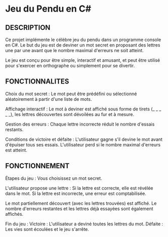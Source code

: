 # Jeu du Pendu en C#

## DESCRIPTION

Ce projet implémente le célèbre jeu du pendu dans un programme console en C#. Le but du jeu est de deviner un mot secret en proposant des lettres une par une avant que le nombre maximal d'erreurs ne soit atteint.

Le jeu est conçu pour être simple, interactif et amusant, et peut être utilisé pour s'exercer en orthographe ou simplement pour se divertir.

## FONCTIONNALITES

Choix du mot secret : Le mot peut être prédéfini ou sélectionné aléatoirement à partir d'une liste de mots.

Affichage interactif : Le mot à deviner est affiché sous forme de tirets (_ _ _ _ _), les lettres découvertes sont dévoilées au fur et à mesure.

Gestion des erreurs : Chaque lettre incorrecte réduit le nombre d'essais restants.

Conditions de victoire et défaite :
    L'utilisateur gagne s'il devine le mot avant d'épuiser tous ses essais.
    L'utilisateur perd si le nombre maximal d'erreurs est atteint.

## FONCTIONNEMENT

Étapes du jeu : Vous choisissez un mot secret.
 
L'utilisateur propose une lettre : 
    Si la lettre est correcte, elle est révélée dans le mot.
    Si la lettre est incorrecte, une erreur est comptabilisée.
        
Le mot partiellement découvert (avec les lettres trouvées) est affiché.
Le nombre d'erreurs restantes et les lettres déjà essayées sont également affichés.

Fin du jeu :
    Victoire : L'utilisateur a deviné toutes les lettres du mot.
    Défaite : Les vies sont écoulées et le jeu s'arrête.
